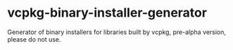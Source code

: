 # vcpkg-binary-installer-generator
Generator of binary installers for libraries built by vcpkg,  pre-alpha version, please do not use. 
